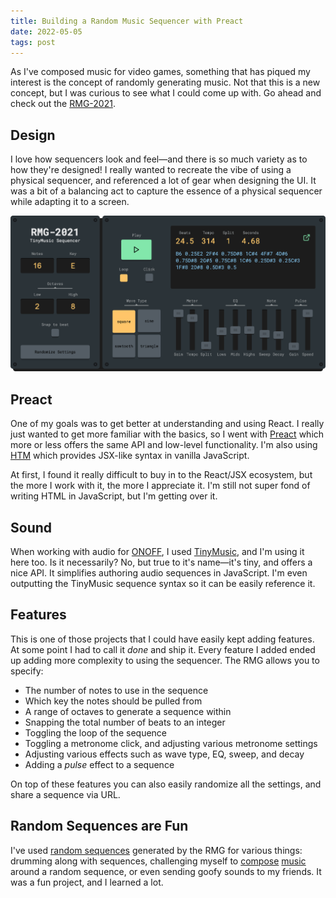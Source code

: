 ```yaml
---
title: Building a Random Music Sequencer with Preact
date: 2022-05-05
tags: post
---
```


As I've composed music for video games, something that has piqued my interest is the concept of randomly generating music. Not that this is a new concept, but I was curious to see what I could come up with. Go ahead and check out the [RMG-2021](https://starzonmyarmz.github.io/rmg/).

## Design

I love how sequencers look and feel—and there is so much variety as to how they're designed! I really wanted to recreate the vibe of using a physical sequencer, and referenced a lot of gear when designing the UI.
It was a bit of a balancing act to capture the essence of a physical sequencer while adapting it to a screen.

![RMG-2021 Tiny Music Sequencer](/images/posts/rmg2021.png)

## Preact

One of my goals was to get better at understanding and using React. I really just wanted to get more familiar with the basics, so I went with [Preact](https://preactjs.com/) which more or less offers the same API and low-level functionality. I'm also using [HTM](https://github.com/developit/htm) which provides JSX-like syntax in vanilla JavaScript.

At first, I found it really difficult to buy in to the React/JSX ecosystem, but the more I work with it, the more I appreciate it. I'm still not super fond of writing HTML in JavaScript, but I'm getting over it.


## Sound

When working with audio for [ONOFF](https://js13kgames.com/entries/onoff), I used [TinyMusic](https://github.com/kevincennis/TinyMusic), and I'm using it here too. Is it necessarily? No, but true to it's name—it's tiny, and offers a nice API. It simplifies authoring audio sequences in JavaScript. I'm even outputting the TinyMusic sequence syntax so it can be easily reference it.


## Features

This is one of those projects that I could have easily kept adding features. At some point I had to call it _done_ and ship it. Every feature I added ended up adding more complexity to using the sequencer. The RMG allows you to specify:

- The number of notes to use in the sequence
- Which key the notes should be pulled from
- A range of octaves to generate a sequence within
- Snapping the total number of beats to an integer
- Toggling the loop of the sequence
- Toggling a metronome click, and adjusting various metronome settings
- Adjusting various effects such as wave type, EQ, sweep, and decay
- Adding a _pulse_ effect to a sequence

On top of these features you can also easily randomize all the settings, and share a sequence via URL.


## Random Sequences are Fun

I've used [random sequences](https://starzonmyarmz.github.io/rmg/?notes=16&key=E&rangemin=2&rangemax=8&arrangement=B6+0.25%2CE2+2%2CF%234+0.75%2CD%238+1%2CC%234+4%2CF%237+4%2CD%236+0.75%2CD%238+2%2CG%235+0.75%2CC%238+1%2CC%236+0.25%2CD%233+0.25%2CC%233+1%2CF%238+2%2CD%238+0.5%2CD%233+0.5&tempo=314&wave=square&smoothing=0.38&staccato=0.34&bass=-9&mid=-1&treble=-1&loop=true) generated by the RMG for various things: drumming along with sequences, challenging myself to [compose](https://soundcloud.com/starzonmyarmz/ollie) [music](https://soundcloud.com/starzonmyarmz/grind) around a random sequence, or even sending goofy sounds to my friends. It was a fun project, and I learned a lot.
